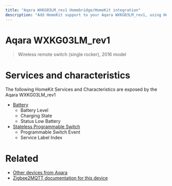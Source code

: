 ```yaml
---
title: "Aqara WXKG03LM_rev1 Homebridge/HomeKit integration"
description: "Add HomeKit support to your Aqara WXKG03LM_rev1, using Homebridge, Zigbee2MQTT and homebridge-z2m."
---
```

<!---
This file has been GENERATED using src/docgen/docgen.ts
DO NOT EDIT THIS FILE MANUALLY!
-->
# Aqara WXKG03LM_rev1
> Wireless remote switch (single rocker), 2016 model


# Services and characteristics
The following HomeKit Services and Characteristics are exposed by
the Aqara WXKG03LM_rev1

* [Battery](../../battery.md)
  * Battery Level
  * Charging State
  * Status Low Battery
* [Stateless Programmable Switch](../../action.md)
  * Programmable Switch Event
  * Service Label Index


# Related
* [Other devices from Aqara](../index.md#aqara)
* [Zigbee2MQTT documentation for this device](https://www.zigbee2mqtt.io/devices/WXKG03LM_rev1.html)